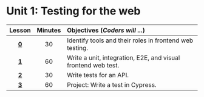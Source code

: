 # Unit 1: Testing for the web
|Lesson|Minutes|Objectives (*Coders will ...*)|
|:-------:|:-------:|:-------|
|[**0**](lesson0.md)| 30 | Identify tools and their roles in frontend web testing.   |
|[**1**](lesson1.md)| 60 | Write a unit, integration, E2E, and visual frontend web test. |
|[**2**](lesson2.md)| 30 | Write tests for an API. |
|[**3**](lesson3.md)| 60 | Project: Write a test in Cypress.  |
